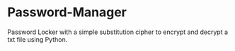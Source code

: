 # Password-Manager

 Password Locker with a simple substitution cipher to encrypt and decrypt a txt file using Python.

